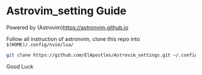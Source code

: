 # Astrovim_setting Guide

Powered by (Astrovim)<https://astronvim.github.io> 

Follow all instruction of astronvim, clone this repo into `$(HOME)/.config/nvim/lua/`

```bash
git clone https://github.com/ElApostles/Astrovim_settings.git ~/.config/nvim/lua/user
```

Good Luck
